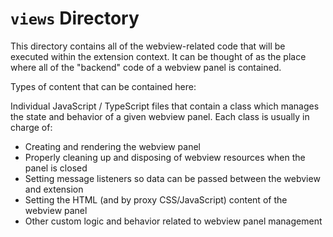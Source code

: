 # `views` Directory

This directory contains all of the webview-related code that will be executed within the extension context. It can be thought of as the place where all of the "backend" code of a webview panel is contained.

Types of content that can be contained here:

Individual JavaScript / TypeScript files that contain a class which manages the state and behavior of a given webview panel. Each class is usually in charge of:

- Creating and rendering the webview panel
- Properly cleaning up and disposing of webview resources when the panel is closed
- Setting message listeners so data can be passed between the webview and extension
- Setting the HTML (and by proxy CSS/JavaScript) content of the webview panel
- Other custom logic and behavior related to webview panel management

